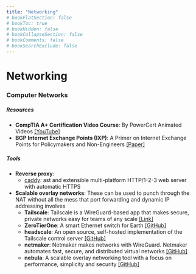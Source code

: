 ```yaml
---
title: "Networking"
# bookFlatSection: false
# bookToc: true
# bookHidden: false
# bookCollapseSection: false
# bookComments: false
# bookSearchExclude: false
---
```


# Networking

### Computer Networks

##### Resources
- **CompTIA A+ Certification Video Course**: By PowerCert Animated Videos [[YouTube]](https://www.youtube.com/watch?v=2eLe7uz-7CM)
- **BGP Internet Exchange Points (IXP)**: A Primer on Internet Exchange Points for Policymakers and Non-Engineers [[Paper]](https://papers.ssrn.com/sol3/papers.cfm?abstract_id=2128103)

##### Tools
- **Reverse proxy**:
  - [caddy](https://github.com/caddyserver/caddy): ast and extensible multi-platform HTTP/1-2-3 web server with automatic HTTPS
- **Scalable overlay networks**: These can be used to punch through the NAT without all the mess that port forwarding and dynamic IP addressing involves
    - **Tailscale**: Tailscale is a WireGuard-based app that makes secure, private networks easy for teams of any scale [[Link]](https://tailscale.com)
    - **ZeroTierOne**: A smart Ethernet switch for Earth [[GitHub]](https://github.com/zerotier/ZeroTierOne)
    - **headscale**: An open source, self-hosted implementation of the Tailscale control server [[GitHub]](https://github.com/juanfont/headscale)
    - **netmaker**: Netmaker makes networks with WireGuard. Netmaker automates fast, secure, and distributed virtual networks [[GitHub]](https://github.com/gravitl/netmaker)
    - **nebula**: A scalable overlay networking tool with a focus on performance, simplicity and security [[GitHub]](https://github.com/slackhq/nebula)

